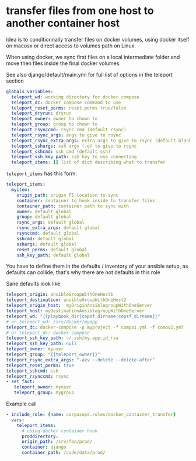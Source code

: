 # transfer files from one host to another container host
Idea is to conditionnally transfer files on docker volumes, 
using docker itself on macosx or direct access to volumes path on Linux.

When using docker, we sync first files on a local intermediate folder 
and move then files inside the final docker volumes.

See also django/default/main.yml for full list of options in the teleport section

```yaml
globals variables:
  teleport_wd: working directory for docker compose
  teleport_dc: docker compose command to use
  teleport_reset_perms: reset perms true/false
  teleport_dryrun: dryrun
  teleport_owner: owner to chown to
  teleport_group: group to chown to
  teleport_rsynccmd: rsync cmd (default rsync)
  teleport_rsync_args: args to give to rsync
  teleport_rsync_extra_args: extra args to give to rsync (default blank)
  teleport_sshargs: ssh args (-e) to give to rsync
  teleport_sshcmd: ssh cmd (default ssh)
  teleport_ssh_key_path: ssh key to use connecting
  teleport_items: [] list of dict describing what to transfer
```


`teleport_items` has this form:
```yaml
teleport_items:
  myitem:
    origin_path: origin FS location to sync
    container: container to hook inside to transfer files
    container_path: container path to sync with
    owner: default global
    group: default global
    rsync_args: default global
    rsync_extra_args: default global
    rsynccmd: default global
    sshcmd: default global
    sshargs: default global
    reset_perms: default global
    ssh_key_path: default global
```

You have to define them in the defaults / inventory of your ansible setup, as defaults can collide, that's why there are not defaults in this role

Sane defaults look like

```yaml
teleport_origin: ansibleGroupWithOneHost1
teleport_destination: ansibleGroupWithOneHost2
teleport_origin_host:  myOriginAnsiblegroupWithOneServer
teleport_host: myDestinationAnsiblegroupWithOneServer
teleport_wd: "{{playbook_dir|copsf_dirname|copsf_dirname}}"
# or teleport_wd: /srv/docker/myapp
teleport_dc: docker-compose -p myproject -f compo1.yml -f compo2.yml
# or teleport_dc: docker-compose
teleport_ssh_key_path: ~/.ssh/my.app.id_rsa
teleport_ssh_key_path: null
teleport_owner: myuser
teleport_group: "{{teleport_owner}}"
teleport_rsync_extra_args: "-azv --delete --delete-after"
teleport_reset_perms: true
teleport_sshcmd: ssh
teleport_rsynccmd: rsync
- set_fact:
   teleport_owner: myuser
   teleport_group: mygroup
```

Example call
```yaml
- include_role: {name: corpusops.roles/docker_container_transfer}
  vars:
    teleport_items:
      # using docker container hook
      proddirectory:
      origin_path: /srv/foo/prod/
      container: django
      container_path: /code/data/prod/
```
